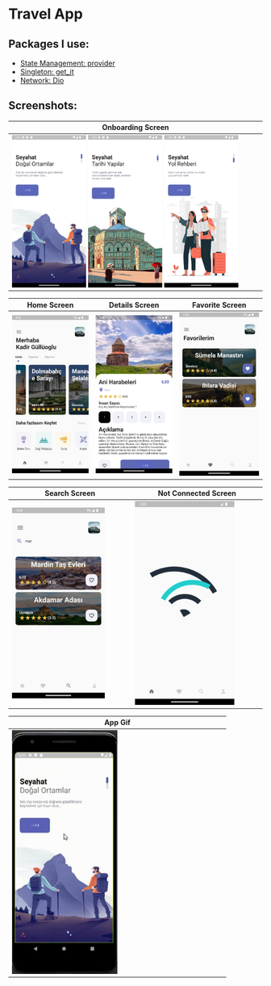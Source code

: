 # Travel App 
## Packages I use:

- [State Management: provider](https://pub.dev/packages/provider)
- [Singleton: get_it](https://pub.dev/packages/get_it)
- [Network: Dio](https://pub.dev/packages/dio)


## Screenshots:
|**Onboarding Screen** |
| -------------- | 
|<img src="https://github.com/kadirgulluoglu/TravelApp/blob/main/assets/screenshots/onboarding2.png" width=30%> <img src="https://github.com/kadirgulluoglu/TravelApp/blob/main/assets/screenshots/onboarding.png" width=30%> <img src="https://github.com/kadirgulluoglu/TravelApp/blob/main/assets/screenshots/onboarding1.png" width=30%>|


|**Home Screen** |**Details Screen**|**Favorite Screen**|
| -------------- | ----------------- | ----------------- |
|<img src="https://github.com/kadirgulluoglu/TravelApp/blob/main/assets/screenshots/home.png" width=100%>|<img src="https://github.com/kadirgulluoglu/TravelApp/blob/main/assets/screenshots/details.png" width=100%>|<img src="https://github.com/kadirgulluoglu/TravelApp/blob/main/assets/screenshots/favorite.png" width=100%%>|

|**Search Screen** |**Not Connected Screen**|
| ---------------- | ---------------------- |
|<img src="https://github.com/kadirgulluoglu/TravelApp/blob/main/assets/screenshots/search.png" width=80% >|<img src="https://github.com/kadirgulluoglu/TravelApp/blob/main/assets/screenshots/network.png" width=80% >|

| **App Gif**|
| ------------ |
|<img src="https://github.com/kadirgulluoglu/TravelApp/blob/main/assets/screenshots/TravelApp.gif" width=50% height=50%>|
